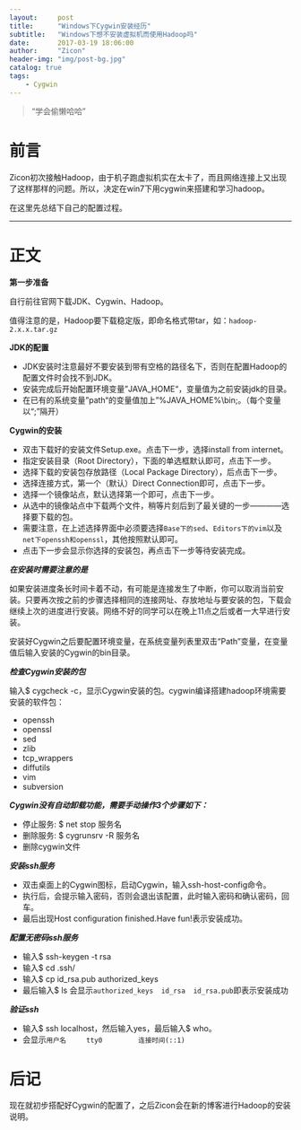 ```yaml
---
layout:     post
title:      "Windows下Cygwin安装经历"
subtitle:   "Windows下想不安装虚拟机而使用Hadoop吗"
date:       2017-03-19 18:06:00
author:     "Zicon"
header-img: "img/post-bg.jpg"
catalog: true
tags:
    - Cygwin
---
```


> “学会偷懒哈哈”


# 前言

Zicon初次接触Hadoop，由于机子跑虚拟机实在太卡了，而且网络连接上又出现了这样那样的问题。所以，决定在win7下用cygwin来搭建和学习hadoop。

在这里先总结下自己的配置过程。

---

# 正文

**第一步准备**

自行前往官网下载JDK、Cygwin、Hadoop。

值得注意的是，Hadoop要下载稳定版，即命名格式带tar，如：`hadoop-2.x.x.tar.gz`

**JDK的配置**

 - JDK安装时注意最好不要安装到带有空格的路径名下，否则在配置Hadoop的配置文件时会找不到JDK。
 - 安装完成后开始配置环境变量”JAVA_HOME“，变量值为之前安装jdk的目录。
 - 在已有的系统变量”path“的变量值加上”%JAVA_HOME%\bin;。（每个变量以“;”隔开）

**Cygwin的安装** 

 - 双击下载好的安装文件Setup.exe。点击下一步，选择install from internet。
 - 指定安装目录（Root Directory），下面的单选框默认即可，点击下一步。
 - 选择下载的安装包存放路径（Local Package Directory），后点击下一步。
 - 选择连接方式，第一个（默认）Direct Connection即可，点击下一步。
 - 选择一个镜像站点，默认选择第一个即可，点击下一步。
 - 从选中的镜像站点中下载两个文件，稍等片刻后到了最关键的一步————选择要下载的包。
 - 需要注意，在上述选择界面中必须要选择`Base下的sed`、`Editors下的vim`以及`net下openssh和openssl`，其他按照默认即可。
 - 点击下一步会显示你选择的安装包，再点击下一步等待安装完成。

***在安装时需要注意的是***

如果安装进度条长时间卡着不动，有可能是连接发生了中断，你可以取消当前安装。只要再次按之前的步骤选择相同的连接网址、存放地址与要安装的包，下载会继续上次的进度进行安装。网络不好的同学可以在晚上11点之后或者一大早进行安装。
 
安装好Cygwin之后要配置环境变量，在系统变量列表里双击“Path”变量，在变量值后输入安装的Cygwin的bin目录。
 
***检查Cygwin安装的包***
 
输入$ cygcheck -c，显示Cygwin安装的包。cygwin编译搭建hadoop环境需要安装的软件包：

 - openssh 
 - openssl 
 - sed 
 - zlib 
 - tcp_wrappers 
 - diffutils 
 - vim 
 - subversion
 
***Cygwin没有自动卸载功能，需要手动操作3个步骤如下：***

 - 停止服务: $ net stop 服务名
 - 删除服务: $ cygrunsrv -R 服务名
 - 删除cygwin文件

***安装ssh服务***

 - 双击桌面上的Cygwin图标，启动Cygwin，输入ssh-host-config命令。
 - 执行后，会提示输入密码，否则会退出该配置，此时输入密码和确认密码，回车。 
 - 最后出现Host configuration finished.Have fun!表示安装成功。
 
***配置无密码ssh服务***
 
 - 输入$ ssh-keygen -t rsa 
 - 输入$ cd .ssh/ 
 - 输入$ cp id_rsa.pub authorized_keys  
 - 最后输入$ ls 会显示`authorized_keys  id_rsa  id_rsa.pub`即表示安装成功
 
***验证ssh***

 - 输入$ ssh localhost，然后输入yes，最后输入$ who。
 - 会显示`用户名     tty0         连接时间(::1)`
 
# 后记
现在就初步搭配好Cygwin的配置了，之后Zicon会在新的博客进行Hadoop的安装说明。


